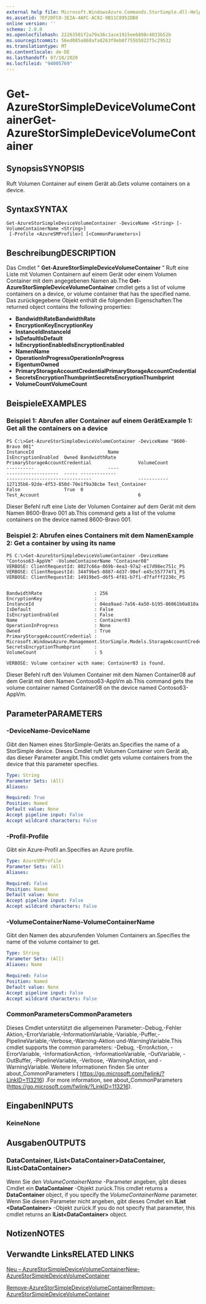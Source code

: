 ```yaml
---
external help file: Microsoft.WindowsAzure.Commands.StorSimple.dll-Help.xml
ms.assetid: 7EF20FC0-3E2A-4AFC-AC02-9B11C8952DB8
online version: ''
schema: 2.0.0
ms.openlocfilehash: 22263501f2a79a36c1ace1915ee6898c4833b52b
ms.sourcegitcommit: 56ed085a868afa8263f8eb0f755b5822f5c29532
ms.translationtype: MT
ms.contentlocale: de-DE
ms.lasthandoff: 07/18/2020
ms.locfileid: "94005769"
---
```

# <span data-ttu-id="08fb4-101">Get-AzureStorSimpleDeviceVolumeContainer</span><span class="sxs-lookup"><span data-stu-id="08fb4-101">Get-AzureStorSimpleDeviceVolumeContainer</span></span>

## <span data-ttu-id="08fb4-102">Synopsis</span><span class="sxs-lookup"><span data-stu-id="08fb4-102">SYNOPSIS</span></span>
<span data-ttu-id="08fb4-103">Ruft Volumen Container auf einem Gerät ab.</span><span class="sxs-lookup"><span data-stu-id="08fb4-103">Gets volume containers on a device.</span></span>

## <span data-ttu-id="08fb4-104">Syntax</span><span class="sxs-lookup"><span data-stu-id="08fb4-104">SYNTAX</span></span>

```
Get-AzureStorSimpleDeviceVolumeContainer -DeviceName <String> [-VolumeContainerName <String>]
 [-Profile <AzureSMProfile>] [<CommonParameters>]
```

## <span data-ttu-id="08fb4-105">Beschreibung</span><span class="sxs-lookup"><span data-stu-id="08fb4-105">DESCRIPTION</span></span>
<span data-ttu-id="08fb4-106">Das Cmdlet " **Get-AzureStorSimpleDeviceVolumeContainer** " Ruft eine Liste mit Volumen Containern auf einem Gerät oder einem Volumen Container mit dem angegebenen Namen ab.</span><span class="sxs-lookup"><span data-stu-id="08fb4-106">The **Get-AzureStorSimpleDeviceVolumeContainer** cmdlet gets a list of volume containers on a device, or volume container that has the specified name.</span></span>
<span data-ttu-id="08fb4-107">Das zurückgegebene Objekt enthält die folgenden Eigenschaften:</span><span class="sxs-lookup"><span data-stu-id="08fb4-107">The returned object contains the following properties:</span></span> 

- <span data-ttu-id="08fb4-108">**BandwidthRate**</span><span class="sxs-lookup"><span data-stu-id="08fb4-108">**BandwidthRate**</span></span>
- <span data-ttu-id="08fb4-109">**EncryptionKey**</span><span class="sxs-lookup"><span data-stu-id="08fb4-109">**EncryptionKey**</span></span>
- <span data-ttu-id="08fb4-110">**InstanceId**</span><span class="sxs-lookup"><span data-stu-id="08fb4-110">**InstanceId**</span></span>
- <span data-ttu-id="08fb4-111">**IsDefault**</span><span class="sxs-lookup"><span data-stu-id="08fb4-111">**IsDefault**</span></span>
- <span data-ttu-id="08fb4-112">**IsEncryptionEnabled**</span><span class="sxs-lookup"><span data-stu-id="08fb4-112">**IsEncryptionEnabled**</span></span>
- <span data-ttu-id="08fb4-113">**Namen**</span><span class="sxs-lookup"><span data-stu-id="08fb4-113">**Name**</span></span>
- <span data-ttu-id="08fb4-114">**OperationInProgress**</span><span class="sxs-lookup"><span data-stu-id="08fb4-114">**OperationInProgress**</span></span>
- <span data-ttu-id="08fb4-115">**Eigentum**</span><span class="sxs-lookup"><span data-stu-id="08fb4-115">**Owned**</span></span>
- <span data-ttu-id="08fb4-116">**PrimaryStorageAccountCredential**</span><span class="sxs-lookup"><span data-stu-id="08fb4-116">**PrimaryStorageAccountCredential**</span></span>
- <span data-ttu-id="08fb4-117">**SecretsEncryptionThumbprint**</span><span class="sxs-lookup"><span data-stu-id="08fb4-117">**SecretsEncryptionThumbprint**</span></span>
- <span data-ttu-id="08fb4-118">**VolumeCount**</span><span class="sxs-lookup"><span data-stu-id="08fb4-118">**VolumeCount**</span></span>

## <span data-ttu-id="08fb4-119">Beispiele</span><span class="sxs-lookup"><span data-stu-id="08fb4-119">EXAMPLES</span></span>

### <span data-ttu-id="08fb4-120">Beispiel 1: Abrufen aller Container auf einem Gerät</span><span class="sxs-lookup"><span data-stu-id="08fb4-120">Example 1: Get all the containers on a device</span></span>
```
PS C:\>Get-AzureStorSimpleDeviceVolumeContainer -DeviceName "8600-Bravo 001"
InstanceId                           Name                                             IsEncryptionEnabled  Owned BandwidthRate                                    PrimaryStorageAccountCredential                 VolumeCount                                    
----------                           ----                                             -------------------  ----- -------------                                    -------------------------------                 -----------                                    
127135b6-92de-4f53-850d-70e1f9a38cbe Test_Container                                   False                True  0                                                Test_Account                                    6
```

<span data-ttu-id="08fb4-121">Dieser Befehl ruft eine Liste der Volumen Container auf dem Gerät mit dem Namen 8600-Bravo 001 ab.</span><span class="sxs-lookup"><span data-stu-id="08fb4-121">This command gets a list of the volume containers on the device named 8600-Bravo 001.</span></span>

### <span data-ttu-id="08fb4-122">Beispiel 2: Abrufen eines Containers mit dem Namen</span><span class="sxs-lookup"><span data-stu-id="08fb4-122">Example 2: Get a container by using its name</span></span>
```
PS C:\>Get-AzureStorSimpleDeviceVolumeContainer -DeviceName "Contoso63-AppVm" -VolumeContainerName "Container08"
VERBOSE: ClientRequestId: 8027c66a-869b-4ea3-97a2-e17d98ec751c_PS
VERBOSE: ClientRequestId: 344f9be5-0887-4d37-98ef-e45c557774f1_PS
VERBOSE: ClientRequestId: 14919be5-d6f5-4f81-b7f1-d7fafff2238c_PS


BandwidthRate                   : 256
EncryptionKey                   : 
InstanceId                      : 04ea9aad-7a56-4a50-b195-86061b0a810a
IsDefault                       : False
IsEncryptionEnabled             : False
Name                            : Container03
OperationInProgress             : None
Owned                           : True
PrimaryStorageAccountCredential : Microsoft.WindowsAzure.Management.StorSimple.Models.StorageAccountCredentialResponse
SecretsEncryptionThumbprint     : 
VolumeCount                     : 5

VERBOSE: Volume container with name: Container03 is found.
```

<span data-ttu-id="08fb4-123">Dieser Befehl ruft den Volumen Container mit dem Namen Container08 auf dem Gerät mit dem Namen Contoso63-AppVm ab.</span><span class="sxs-lookup"><span data-stu-id="08fb4-123">This command gets the volume container named Container08 on the device named Contoso63-AppVm.</span></span>

## <span data-ttu-id="08fb4-124">Parameter</span><span class="sxs-lookup"><span data-stu-id="08fb4-124">PARAMETERS</span></span>

### <span data-ttu-id="08fb4-125">-DeviceName</span><span class="sxs-lookup"><span data-stu-id="08fb4-125">-DeviceName</span></span>
<span data-ttu-id="08fb4-126">Gibt den Namen eines StorSimple-Geräts an.</span><span class="sxs-lookup"><span data-stu-id="08fb4-126">Specifies the name of a StorSimple device.</span></span>
<span data-ttu-id="08fb4-127">Dieses Cmdlet ruft Volumen Container vom Gerät ab, das dieser Parameter angibt.</span><span class="sxs-lookup"><span data-stu-id="08fb4-127">This cmdlet gets volume containers from the device that this parameter specifies.</span></span>

```yaml
Type: String
Parameter Sets: (All)
Aliases: 

Required: True
Position: Named
Default value: None
Accept pipeline input: False
Accept wildcard characters: False
```

### <span data-ttu-id="08fb4-128">-Profil</span><span class="sxs-lookup"><span data-stu-id="08fb4-128">-Profile</span></span>
<span data-ttu-id="08fb4-129">Gibt ein Azure-Profil an.</span><span class="sxs-lookup"><span data-stu-id="08fb4-129">Specifies an Azure profile.</span></span>

```yaml
Type: AzureSMProfile
Parameter Sets: (All)
Aliases: 

Required: False
Position: Named
Default value: None
Accept pipeline input: False
Accept wildcard characters: False
```

### <span data-ttu-id="08fb4-130">-VolumeContainerName</span><span class="sxs-lookup"><span data-stu-id="08fb4-130">-VolumeContainerName</span></span>
<span data-ttu-id="08fb4-131">Gibt den Namen des abzurufenden Volumen Containers an.</span><span class="sxs-lookup"><span data-stu-id="08fb4-131">Specifies the name of the volume container to get.</span></span>

```yaml
Type: String
Parameter Sets: (All)
Aliases: Name

Required: False
Position: Named
Default value: None
Accept pipeline input: False
Accept wildcard characters: False
```

### <span data-ttu-id="08fb4-132">CommonParameters</span><span class="sxs-lookup"><span data-stu-id="08fb4-132">CommonParameters</span></span>
<span data-ttu-id="08fb4-133">Dieses Cmdlet unterstützt die allgemeinen Parameter:-Debug,-Fehler Aktion,-ErrorVariable,-InformationVariable,-Variable,-Puffer,-PipelineVariable,-Verbose,-Warning-Aktion und-WarningVariable.</span><span class="sxs-lookup"><span data-stu-id="08fb4-133">This cmdlet supports the common parameters: -Debug, -ErrorAction, -ErrorVariable, -InformationAction, -InformationVariable, -OutVariable, -OutBuffer, -PipelineVariable, -Verbose, -WarningAction, and -WarningVariable.</span></span> <span data-ttu-id="08fb4-134">Weitere Informationen finden Sie unter about_CommonParameters ( https://go.microsoft.com/fwlink/?LinkID=113216) .</span><span class="sxs-lookup"><span data-stu-id="08fb4-134">For more information, see about_CommonParameters (https://go.microsoft.com/fwlink/?LinkID=113216).</span></span>

## <span data-ttu-id="08fb4-135">Eingaben</span><span class="sxs-lookup"><span data-stu-id="08fb4-135">INPUTS</span></span>

### <span data-ttu-id="08fb4-136">Keine</span><span class="sxs-lookup"><span data-stu-id="08fb4-136">None</span></span>

## <span data-ttu-id="08fb4-137">Ausgaben</span><span class="sxs-lookup"><span data-stu-id="08fb4-137">OUTPUTS</span></span>

### <span data-ttu-id="08fb4-138">DataContainer, IList\<DataContainer\></span><span class="sxs-lookup"><span data-stu-id="08fb4-138">DataContainer, IList\<DataContainer\></span></span>
<span data-ttu-id="08fb4-139">Wenn Sie den *VolumeContainerName* -Parameter angeben, gibt dieses Cmdlet ein **DataContainer** -Objekt zurück.</span><span class="sxs-lookup"><span data-stu-id="08fb4-139">This cmdlet returns a **DataContainer** object, if you specify the *VolumeContainerName* parameter.</span></span>
<span data-ttu-id="08fb4-140">Wenn Sie diesen Parameter nicht angeben, gibt dieses Cmdlet ein **IList \<DataContainer\>** -Objekt zurück.</span><span class="sxs-lookup"><span data-stu-id="08fb4-140">If you do not specify that parameter, this cmdlet returns an **IList\<DataContainer\>** object.</span></span>

## <span data-ttu-id="08fb4-141">Notizen</span><span class="sxs-lookup"><span data-stu-id="08fb4-141">NOTES</span></span>

## <span data-ttu-id="08fb4-142">Verwandte Links</span><span class="sxs-lookup"><span data-stu-id="08fb4-142">RELATED LINKS</span></span>

[<span data-ttu-id="08fb4-143">Neu – AzureStorSimpleDeviceVolumeContainer</span><span class="sxs-lookup"><span data-stu-id="08fb4-143">New-AzureStorSimpleDeviceVolumeContainer</span></span>](./New-AzureStorSimpleDeviceVolumeContainer.md)

[<span data-ttu-id="08fb4-144">Remove-AzureStorSimpleDeviceVolumeContainer</span><span class="sxs-lookup"><span data-stu-id="08fb4-144">Remove-AzureStorSimpleDeviceVolumeContainer</span></span>](./Remove-AzureStorSimpleDeviceVolumeContainer.md)


